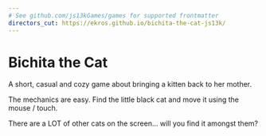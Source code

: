 ```yaml
---
# See github.com/js13kGames/games for supported frontmatter
directors_cut: https://ekros.github.io/bichita-the-cat-js13k/
---
```

# Bichita the Cat

A short, casual and cozy game about bringing a kitten back to her mother.

The mechanics are easy. Find the little black cat and move it using the mouse / touch.

There are a LOT of other cats on the screen... will you find it amongst them?
